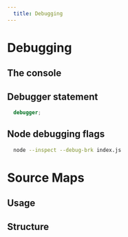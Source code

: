 ```yaml
---
  title: Debugging
---
```


# Debugging

## The console

## Debugger statement

```javascript
  debugger;
```

## Node debugging flags

```bash
  node --inspect --debug-brk index.js
```

# Source Maps

## Usage

## Structure
